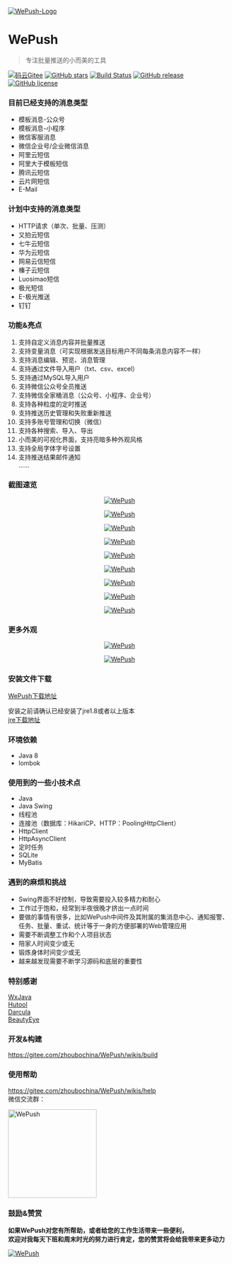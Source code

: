 <a href="https://gitee.com/zhoubochina/WePush">
 <img alt="WePush-Logo" src="https://raw.githubusercontent.com/rememberber/WePush/master/src/main/resources/icon/logo-md.png">
</a>
  
# WePush 
> 专注批量推送的小而美的工具  

[![码云Gitee](https://gitee.com/zhoubochina/WePush/badge/star.svg?theme=blue)](https://gitee.com/zhoubochina/WePush)
[![GitHub stars](https://img.shields.io/github/stars/rememberber/WePush.svg)](https://github.com/rememberber/WePush)
[![Build Status](https://travis-ci.org/rememberber/WePush.svg?branch=master)](https://travis-ci.org/rememberber/WePush)
[![GitHub release](https://img.shields.io/github/release/rememberber/WePush.svg)](https://github.com/rememberber/WePush/releases)
[![GitHub license](https://img.shields.io/github/license/rememberber/WePush.svg)](https://github.com/rememberber/WePush/blob/master/LICENSE.txt)

### 目前已经支持的消息类型
+ 模板消息-公众号  
+ 模板消息-小程序  
+ 微信客服消息  
+ 微信企业号/企业微信消息  
+ 阿里云短信  
+ 阿里大于模板短信  
+ 腾讯云短信  
+ 云片网短信  
+ E-Mail

### 计划中支持的消息类型
+ HTTP请求（单次、批量、压测）  
+ 又拍云短信  
+ 七牛云短信  
+ 华为云短信  
+ 网易云信短信  
+ 榛子云短信  
+ Luosimao短信  
+ 极光短信  
+ E-极光推送  
+ 钉钉  

### 功能&亮点
1. 支持自定义消息内容并批量推送  
2. 支持变量消息（可实现根据发送目标用户不同每条消息内容不一样）
3. 支持消息编辑、预览、消息管理  
4. 支持通过文件导入用户（txt、csv、excel）  
5. 支持通过MySQL导入用户  
6. 支持微信公众号全员推送  
7. 支持微信全家桶消息（公众号、小程序、企业号）
8. 支持各种粒度的定时推送  
9. 支持推送历史管理和失败重新推送  
10. 支持多账号管理和切换（微信） 
11. 支持各种搜索、导入、导出  
12. 小而美的可视化界面，支持亮暗多种外观风格  
13. 支持全局字体字号设置  
14. 支持推送结果邮件通知  
……

### 截图速览
<p align="center">
  <a href="https://raw.githubusercontent.com/rememberber/WePush/master/screen_shoot/%E5%9B%BE%E5%83%8F%20198.png">
   <img alt="WePush" src="https://raw.githubusercontent.com/rememberber/WePush/master/screen_shoot/%E5%9B%BE%E5%83%8F%20198.png">
  </a>
</p>  
<p align="center">
  <a href="https://raw.githubusercontent.com/rememberber/WePush/master/screen_shoot/%E5%9B%BE%E5%83%8F%20199.png">
   <img alt="WePush" src="https://raw.githubusercontent.com/rememberber/WePush/master/screen_shoot/%E5%9B%BE%E5%83%8F%20199.png">
  </a>
</p>
<p align="center">
  <a href="https://raw.githubusercontent.com/rememberber/WePush/master/screen_shoot/%E5%9B%BE%E5%83%8F%20200.png">
   <img alt="WePush" src="https://raw.githubusercontent.com/rememberber/WePush/master/screen_shoot/%E5%9B%BE%E5%83%8F%20200.png">
  </a>
</p>
<p align="center">
  <a href="https://raw.githubusercontent.com/rememberber/WePush/master/screen_shoot/%E5%9B%BE%E5%83%8F%20202.png">
   <img alt="WePush" src="https://raw.githubusercontent.com/rememberber/WePush/master/screen_shoot/%E5%9B%BE%E5%83%8F%20202.png">
  </a>
</p>
<p align="center">
  <a href="https://raw.githubusercontent.com/rememberber/WePush/master/screen_shoot/%E5%9B%BE%E5%83%8F%20204.png">
   <img alt="WePush" src="https://raw.githubusercontent.com/rememberber/WePush/master/screen_shoot/%E5%9B%BE%E5%83%8F%20204.png">
  </a>
</p>
<p align="center">
  <a href="https://raw.githubusercontent.com/rememberber/WePush/master/screen_shoot/%E5%9B%BE%E5%83%8F%20205.png">
   <img alt="WePush" src="https://raw.githubusercontent.com/rememberber/WePush/master/screen_shoot/%E5%9B%BE%E5%83%8F%20205.png">
  </a>
</p>
<p align="center">
  <a href="https://raw.githubusercontent.com/rememberber/WePush/master/screen_shoot/sshot-10.png">
   <img alt="WePush" src="https://raw.githubusercontent.com/rememberber/WePush/master/screen_shoot/sshot-10.png">
  </a>
</p>
<p align="center">
  <a href="https://raw.githubusercontent.com/rememberber/WePush/master/screen_shoot/%E5%9B%BE%E5%83%8F%20206.png">
   <img alt="WePush" src="https://raw.githubusercontent.com/rememberber/WePush/master/screen_shoot/%E5%9B%BE%E5%83%8F%20206.png">
  </a>
</p>
<p align="center">
  <a href="https://raw.githubusercontent.com/rememberber/WePush/master/screen_shoot/%E5%9B%BE%E5%83%8F%20207.png">
   <img alt="WePush" src="https://raw.githubusercontent.com/rememberber/WePush/master/screen_shoot/%E5%9B%BE%E5%83%8F%20207.png">
  </a>
</p>

### 更多外观
<p align="center">
  <a href="https://raw.githubusercontent.com/rememberber/WePush/master/screen_shoot/Image003.png">
   <img alt="WePush" src="https://raw.githubusercontent.com/rememberber/WePush/master/screen_shoot/Image003.png">
  </a>
</p> 
<p align="center">
  <a href="https://raw.githubusercontent.com/rememberber/WePush/master/screen_shoot/Image1.png">
   <img alt="WePush" src="https://raw.githubusercontent.com/rememberber/WePush/master/screen_shoot/Image1.png">
  </a>
</p> 

### 安装文件下载

[WePush下载地址](https://gitee.com/zhoubochina/WePush/wikis/download)  

安装之前请确认已经安装了jre1.8或者以上版本   
[jre下载地址](http://www.oracle.com/technetwork/java/javase/downloads/jre8-downloads-2133155.html)  

### 环境依赖
+ Java 8
+ lombok

### 使用到的一些小技术点
+ Java  
+ Java Swing  
+ 线程池  
+ 连接池（数据库：HikariCP、HTTP：PoolingHttpClient）  
+ HttpClient  
+ HttpAsyncClient  
+ 定时任务  
+ SQLite  
+ MyBatis  

### 遇到的麻烦和挑战
+ Swing界面不好控制，导致需要投入较多精力和耐心
+ 工作过于饱和，经常到半夜很晚才挤出一点时间
+ 要做的事情有很多，比如WePush中间件及其附属的集消息中心、通知报警、任务、批量、重试、统计等于一身的方便部署的Web管理应用
+ 需要不断调整工作和个人项目状态
+ 陪家人时间变少或无
+ 锻炼身体时间变少或无
+ 越来越发现需要不断学习源码和底层的重要性

### 特别感谢
[WxJava](https://gitee.com/binary/weixin-java-tools)  
[Hutool](http://hutool.cn/)  
[Darcula](https://github.com/bulenkov/Darcula)  
[BeautyEye](https://gitee.com/jackjiang/beautyeye)  

### 开发&构建

https://gitee.com/zhoubochina/WePush/wikis/build

### 使用帮助

https://gitee.com/zhoubochina/WePush/wikis/help  
微信交流群：
<p align="left">
  <a href="https://gitee.com/zhoubochina/WePush/wikis/help">
   <img alt="WePush" src="http://download.zhoubochina.com/file/wepush-wechat-group.jpg" height="200" >
  </a>
</p>

### 鼓励&赞赏  
**如果WePush对您有所帮助，或者给您的工作生活带来一些便利，  
欢迎对我每天下班和周末时光的努力进行肯定，您的赞赏将会给我带来更多动力**
<p align="left">
  <a href="https://gitee.com/zhoubochina/WePush">
   <img alt="WePush" src="http://download.zhoubochina.com/file/wx-zanshang.jpg">
  </a>
</p>
